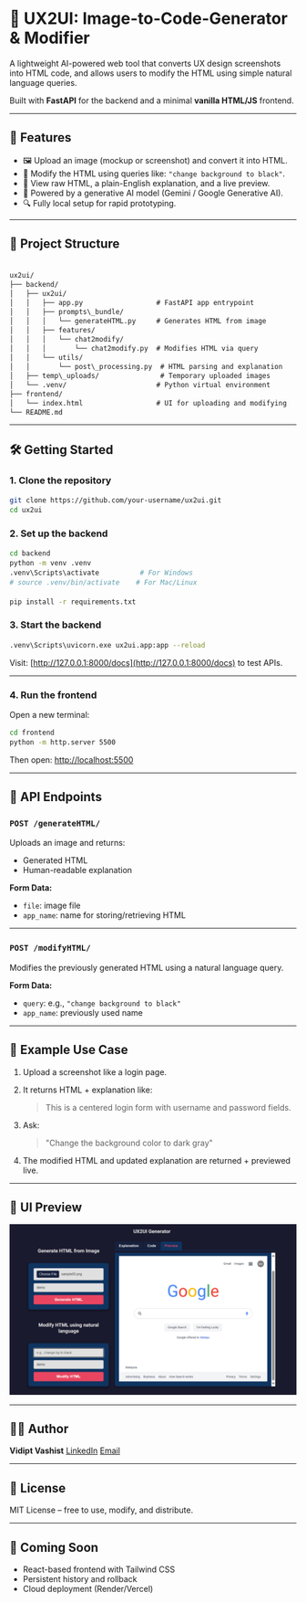 
# 🧠 UX2UI: Image-to-Code-Generator & Modifier

A lightweight AI-powered web tool that converts UX design screenshots into HTML code, and allows users to modify the HTML using simple natural language queries.

Built with **FastAPI** for the backend and a minimal **vanilla HTML/JS** frontend.

---

## 🚀 Features

- 🖼 Upload an image (mockup or screenshot) and convert it into HTML.
- 💬 Modify the HTML using queries like: `"change background to black"`.
- 📄 View raw HTML, a plain-English explanation, and a live preview.
- 🧠 Powered by a generative AI model (Gemini / Google Generative AI).
- 🔍 Fully local setup for rapid prototyping.

---

## 📁 Project Structure

```

ux2ui/
├── backend/
│   ├── ux2ui/
│   │   ├── app.py                  # FastAPI app entrypoint
│   │   ├── prompts\_bundle/
│   │   │   └── generateHTML.py     # Generates HTML from image
│   │   ├── features/
│   │   │   └── chat2modify/
│   │   │       └── chat2modify.py  # Modifies HTML via query
│   │   └── utils/
│   │       └── post\_processing.py  # HTML parsing and explanation
│   ├── temp\_uploads/               # Temporary uploaded images
│   └── .venv/                      # Python virtual environment
├── frontend/
│   └── index.html                  # UI for uploading and modifying
└── README.md

````

---

## 🛠️ Getting Started

### 1. Clone the repository

```bash
git clone https://github.com/your-username/ux2ui.git
cd ux2ui
````

### 2. Set up the backend

```bash
cd backend
python -m venv .venv
.venv\Scripts\activate          # For Windows
# source .venv/bin/activate    # For Mac/Linux

pip install -r requirements.txt
```

### 3. Start the backend

```bash
.venv\Scripts\uvicorn.exe ux2ui.app:app --reload
```

Visit: [http://127.0.0.1:8000/docs](http://127.0.0.1:8000/docs) to test APIs.

---

### 4. Run the frontend

Open a new terminal:

```bash
cd frontend
python -m http.server 5500
```

Then open: [http://localhost:5500](http://localhost:5500)

---

## 🔗 API Endpoints

### `POST /generateHTML/`

Uploads an image and returns:

* Generated HTML
* Human-readable explanation

**Form Data:**

* `file`: image file
* `app_name`: name for storing/retrieving HTML

---

### `POST /modifyHTML/`

Modifies the previously generated HTML using a natural language query.

**Form Data:**

* `query`: e.g., `"change background to black"`
* `app_name`: previously used name

---

## 🧠 Example Use Case

1. Upload a screenshot like a login page.

2. It returns HTML + explanation like:

   > This is a centered login form with username and password fields.

3. Ask:

   > "Change the background color to dark gray"

4. The modified HTML and updated explanation are returned + previewed live.

---

## 📸 UI Preview

![UX2UI Screenshot](screenshot.png)

---

## 👨‍💻 Author

**Vidipt Vashist**
[LinkedIn](https://www.linkedin.com/in/vidiptvashist/)
[Email](mailto:vidipt.vashist@gmail.com)

---

## 📝 License

MIT License – free to use, modify, and distribute.

---

## 🌱 Coming Soon

* React-based frontend with Tailwind CSS
* Persistent history and rollback
* Cloud deployment (Render/Vercel)

```
